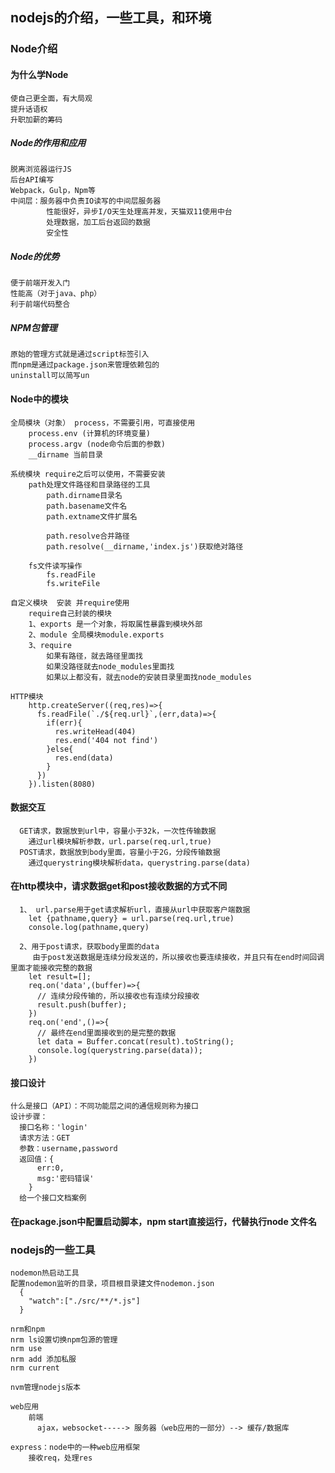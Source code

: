 ## nodejs的介绍，一些工具，和环境
  ### Node介绍
  #### 为什么学Node
    使自己更全面，有大局观
    提升话语权
    升职加薪的筹码

  ##### Node的作用和应用
    脱离浏览器运行JS
    后台API编写 
    Webpack，Gulp，Npm等
    中间层：服务器中负责IO读写的中间层服务器
            性能很好，异步I/O天生处理高并发，天猫双11使用中台
            处理数据，加工后台返回的数据
            安全性
  
  ##### Node的优势
    便于前端开发入门
    性能高（对于java、php）
    利于前端代码整合

  ##### NPM包管理
    原始的管理方式就是通过script标签引入
    而npm是通过package.json来管理依赖包的
    uninstall可以简写un

  #### Node中的模块
    全局模块（对象） process，不需要引用，可直接使用
        process.env (计算机的环境变量)
        process.argv (node命令后面的参数)
        __dirname 当前目录
    
    系统模块 require之后可以使用，不需要安装
        path处理文件路径和目录路径的工具
            path.dirname目录名
            path.basename文件名
            path.extname文件扩展名

            path.resolve合并路径
            path.resolve(__dirname,'index.js')获取绝对路径

        fs文件读写操作
            fs.readFile
            fs.writeFile

    自定义模块  安装 并require使用
        require自己封装的模块
        1、exports 是一个对象，将取属性暴露到模块外部
        2、module 全局模块module.exports
        3、require 
            如果有路径，就去路径里面找
            如果没路径就去node_modules里面找
            如果以上都没有，就去node的安装目录里面找node_modules

    HTTP模块
        http.createServer((req,res)=>{
          fs.readFile(`./${req.url}`,(err,data)=>{
            if(err){
              res.writeHead(404)
              res.end('404 not find')
            }else{
              res.end(data)
            }
          })
        }).listen(8080)

  #### 数据交互
      GET请求，数据放到url中，容量小于32k，一次性传输数据
        通过url模块解析参数，url.parse(req.url,true)
      POST请求，数据放到body里面，容量小于2G，分段传输数据
        通过querystring模块解析data，querystring.parse(data)

  #### 在http模块中，请求数据get和post接收数据的方式不同
      1、 url.parse用于get请求解析url，直接从url中获取客户端数据
        let {pathname,query} = url.parse(req.url,true)
        console.log(pathname,query)

      2、用于post请求，获取body里面的data
         由于post发送数据是连续分段发送的，所以接收也要连续接收，并且只有在end时间回调里面才能接收完整的数据
        let result=[];
        req.on('data',(buffer)=>{
          // 连续分段传输的，所以接收也有连续分段接收
          result.push(buffer);
        })
        req.on('end',()=>{
          // 最终在end里面接收到的是完整的数据
          let data = Buffer.concat(result).toString();
          console.log(querystring.parse(data));
        })


  #### 接口设计
    什么是接口（API）：不同功能层之间的通信规则称为接口
    设计步骤：
      接口名称：'login'
      请求方法：GET
      参数：username,password
      返回值：{
          err:0,
          msg:'密码错误'
        }
      给一个接口文档案例


  #### 在package.json中配置启动脚本，npm start直接运行，代替执行node 文件名

  ### nodejs的一些工具
    nodemon热启动工具
    配置nodemon监听的目录，项目根目录建文件nodemon.json
      {
        "watch":["./src/**/*.js"]
      }

    nrm和npm
    nrm ls设置切换npm包源的管理
    nrm use
    nrm add 添加私服
    nrm current

    nvm管理nodejs版本

    web应用
        前端
          ajax，websocket-----> 服务器（web应用的一部分）--> 缓存/数据库

    express：node中的一种web应用框架
        接收req，处理res
